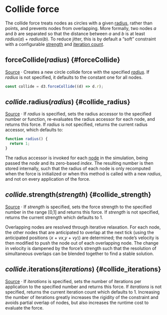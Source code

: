 <script setup>

import ExampleCollideForce from "../components/ExampleCollideForce.vue";

</script>

# Collide force

<ExampleCollideForce />

The collide force treats nodes as circles with a given [radius](#collide_radius), rather than points, and prevents nodes from overlapping. More formally, two nodes *a* and *b* are separated so that the distance between *a* and *b* is at least *radius*(*a*) + *radius*(*b*). To reduce jitter, this is by default a “soft” constraint with a configurable [strength](#collide_strength) and [iteration count](#collide_iterations).

## forceCollide(*radius*) {#forceCollide}

[Source](https://github.com/d3/d3-force/blob/main/src/collide.js) · Creates a new circle collide force with the specified [*radius*](#collide_radius). If *radius* is not specified, it defaults to the constant one for all nodes.

```js
const collide = d3.forceCollide((d) => d.r);
```

## *collide*.radius(*radius*) {#collide_radius}

[Source](https://github.com/d3/d3-force/blob/main/src/collide.js) · If *radius* is specified, sets the radius accessor to the specified number or function, re-evaluates the radius accessor for each node, and returns this force. If *radius* is not specified, returns the current radius accessor, which defaults to:

```js
function radius() {
  return 1;
}
```

The radius accessor is invoked for each [node](./simulation.md#simulation_nodes) in the simulation, being passed the *node* and its zero-based *index*. The resulting number is then stored internally, such that the radius of each node is only recomputed when the force is initialized or when this method is called with a new *radius*, and not on every application of the force.

## *collide*.strength(*strength*) {#collide_strength}

[Source](https://github.com/d3/d3-force/blob/main/src/collide.js) · If *strength* is specified, sets the force strength to the specified number in the range [0,1] and returns this force. If *strength* is not specified, returns the current strength which defaults to 1.

Overlapping nodes are resolved through iterative relaxation. For each node, the other nodes that are anticipated to overlap at the next tick (using the anticipated positions ⟨*x* + *vx*,*y* + *vy*⟩) are determined; the node’s velocity is then modified to push the node out of each overlapping node. The change in velocity is dampened by the force’s strength such that the resolution of simultaneous overlaps can be blended together to find a stable solution.

## *collide*.iterations(*iterations*) {#collide_iterations}

[Source](https://github.com/d3/d3-force/blob/main/src/collide.js) · If *iterations* is specified, sets the number of iterations per application to the specified number and returns this force. If *iterations* is not specified, returns the current iteration count which defaults to 1. Increasing the number of iterations greatly increases the rigidity of the constraint and avoids partial overlap of nodes, but also increases the runtime cost to evaluate the force.
